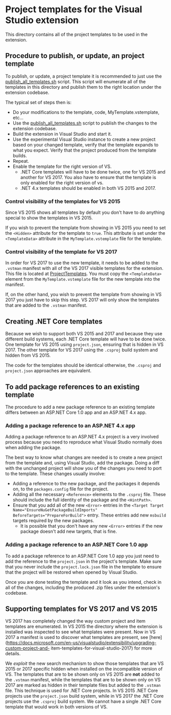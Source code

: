 # Project templates for the Visual Studio extension
This directory contains all of the project templates to be used in the extension.

## Procedure to publish, or update, an project template
To publish, or update, a project template it is recommended to just use the
[publish_all_templates.sh](../tools/publish_all_templates.sh) script. This script will enumerate all of the templates in this 
directory and publish them to
the right location under the extension codebase.

The typical set of steps then is:
* Do your modifications to the template, code, MyTemplate.vstemplate, etc...
* Use the [publish_all_templates.sh](../tools/publish_all_templates.sh) script to publish the changes to the extension 
codebase.
* Build the extension in Visual Studio and start it.
* Use the experimental Visual Studio instance to create a new project based on your changed template, verify that the template 
expands to what you expect. Verify that the project produced from the template builds.
* Repeat.
* Enable the template for the right version of VS.
  + .NET Core templates will have to be done twice, one for VS 2015 and another for VS 2017. You also have to ensure that
    the template is only enabled for the right version of vs.
  + .NET 4.x templates should be enabled in both VS 2015 and 2017.

### Control visibility of the templates for VS 2015
Since VS 2015 shows all templates by default you don't have to do anything special to show the templates in VS 2015.

If you wish to prevent the template from showing in VS 2015 you need to set the `<Hidden>` attribute for the template to 
`true`. This attribute is set under the `<TemplateData>` attribute in the `MyTemplate.vstemplate` file for the template.

### Control visibility of the template for VS 2017
In order for VS 2017 to use the new template, it needs to be added to the `.vstman` manifest with all of the VS 2017 visible 
templates for the extension. This file is located at 
[ProjectTemplates](../GoogleCloudExtension/ProjectTemplates/templateManifest0.noloc.vstman). You must copy the 
`<TemplateData>` element from the `MyTemplate.vstemplate` file for the new template into the manifest.

If, on the other hand, you wish to prevent the template from showing in VS 2017 you just have to skip this step. VS 2017 will 
only show the templates that are added to the `.vstman` manifest.

## Creating .NET Core templates
Because we wish to support both VS 2015 and 2017 and because they use different build systems, each .NET Core template will 
have to be done twice. One template for VS 2015 using `project.json`, ensuring that is hidden in VS 2017. The other template 
for VS 2017 using the `.csproj` build system and hidden from VS 2015.

The code for the templates should be identical otherwise, the `.csproj` and `project.json` approaches are equivalent.

## To add package references to an existing template
The procedure to add a new package reference to an existing template differs between an ASP.NET Core 1.0 app and an ASP.NET 
4.x app.

### Adding a package reference to an ASP.NET 4.x app
Adding a package reference to an ASP.NET 4.x project is a very involved process because you need to reproduce what Visual 
Studio normally does when adding the package. 

The best way to know what changes are needed is to create a new project from the template and, using Visual Studio, add the 
package. Doing a diff with the unchanged project will show you of the changes you need to port to the template. These changes 
usually involve:
* Adding a reference to the new package, and the packages it depends on, to the `packages.config` file for the project.
* Adding all the necessary `<Reference>` elements to the `.csproj` file. These should include the full identity of the package 
and the `<HintPath>`.
* Ensure that you add all of the new `<Error>` entries in the `<Target Target Name="EnsureNuGetPackageBuildImports" 
BeforeTargets="PrepareForBuild">` entry. These entries add new `msbuild` targets required by the new packages.
  + It is possible that you don't have any new `<Error>` entries if the new package doesn't add new targets, that is fine.

### Adding a package reference to an ASP.NET Core 1.0 app
To add a package reference to an ASP.NET Core 1.0 app you just need to add the reference to the `project.json` in the 
project's template. Make sure that you never include the `project.lock.json` file in the template to ensure that the project 
will be restored when opened by Visual Studio.

Once you are done testing the template and it look as you intend, check in all of the changes, including the produced .zip 
files under the extension's codebase.

## Supporting templates for VS 2017 and VS 2015
VS 2017 has completely changed the way custom project and item templates are enumerated. In VS 2015 the directory where the 
extension is installed was inspected to see what templates were present. Now in VS 2017 a manifest is used to discover what 
templates are present, see [here](https://docs.microsoft.com/en-us/visualstudio/extensibility/upgrading-custom-project-and-
item-templates-for-visual-studio-2017) for more details.

We _exploit_ the new search mechanism to show those templates that are VS 2015 or 2017 specific hidden when installed on the 
incompatible version of VS. The templates that are to be shown only on VS 2015 are **not** added to the `.vstman` manifest, 
while the templates that are to be shown only on VS 2017 are marked as hidden in their template files but added to the 
`.vstman` file. This technique is used for .NET Core projects. In VS 2015 .NET Core projects use the `project.json` build 
system, while in VS 2017 the .NET Core projects use the `.csproj` build system. We cannot have a single .NET Core template 
that would work in both versions of VS.
